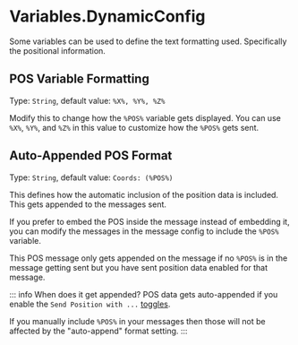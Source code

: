 # Variables.DynamicConfig

Some variables can be used to define the text formatting used. Specifically the positional information.

## POS Variable Formatting

Type: `String`, default value: `%X%, %Y%, %Z%`

Modify this to change how the `%POS%` variable gets displayed. You can use `%X%`, `%Y%`, and `%Z%` in this value to customize how the `%POS%` gets sent.

## Auto-Appended POS Format

Type: `String`, default value: `Coords: (%POS%)`

This defines how the automatic inclusion of the position data is included. This gets appended to the messages sent.

If you prefer to embed the POS inside the message instead of embedding it, you can modify the messages in the message config  to include the `%POS%` variable.

This POS message only gets appended on the message if no `%POS%` is in the message getting sent but you have sent position data enabled for that message.

::: info When does it get appended?
POS data gets auto-appended if you enable the `Send Position with ...` [toggles](/config/toggles.position.html).

If you manually include `%POS%` in your messages then those will not be affected by the "auto-append" format setting.
:::
